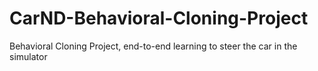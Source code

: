 # CarND-Behavioral-Cloning-Project
Behavioral Cloning Project, end-to-end learning to steer the car in the simulator
